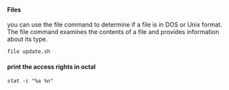 #### Files

you can use the file command to determine if a file is in DOS or Unix format. The file command examines the contents of a file and provides information about its type. 

 ```
 file update.sh
 ```

#### print the access rights in octal
` stat -c "%a %n" `
